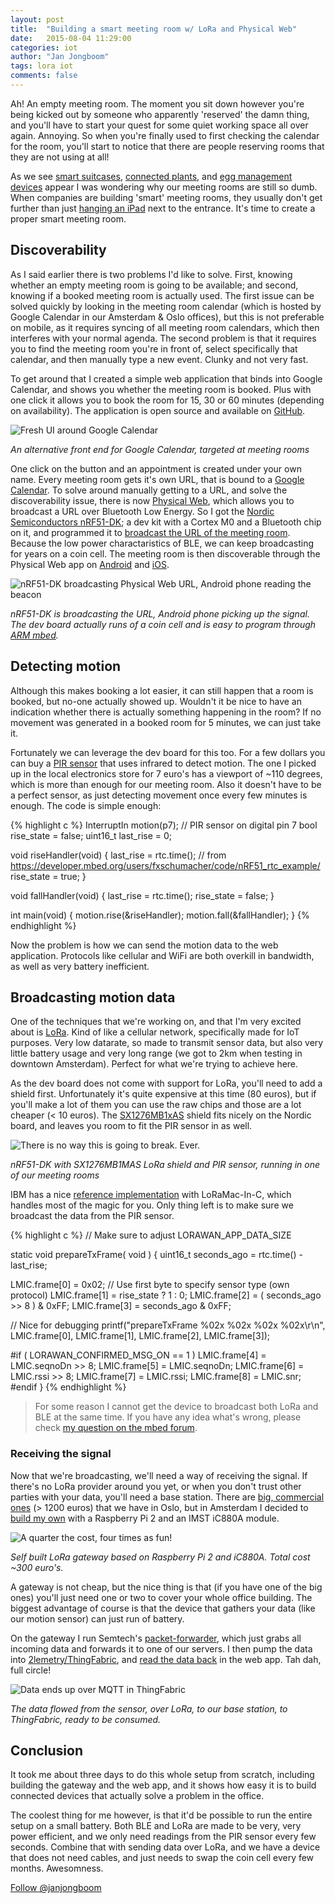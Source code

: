 ```yaml
---
layout: post
title:  "Building a smart meeting room w/ LoRa and Physical Web"
date:   2015-08-04 11:29:00
categories: iot
author: "Jan Jongboom"
tags: lora iot
comments: false
---
```


Ah! An empty meeting room. The moment you sit down however you're being kicked out by someone who apparently 'reserved' the damn thing, and you'll have to start your quest for some quiet working space all over again. Annoying. So when you're finally used to first checking the calendar for the room, you'll start to notice that there are people reserving rooms that they are not using at all!

As we see [smart suitcases](http://bluesmart.com/), [connected plants](http://www.parrot.com/usa/products/flower-power/), and [egg management devices](http://www.amazon.com/Minder-Wink-App-Enabled-Smart-Tray/dp/B00GN92KQ4) appear I was wondering why our meeting rooms are still so dumb. When companies are building 'smart' meeting rooms, they usually don't get further than just [hanging an iPad](https://robinpowered.com/) next to the entrance. It's time to create a proper smart meeting room.

<!--more-->

## Discoverability

As I said earlier there is two problems I'd like to solve. First, knowing whether an empty meeting room is going to be available; and second, knowing if a booked meeting room is actually used. The first issue can be solved quickly by looking in the meeting room calendar (which is hosted by Google Calendar in our Amsterdam & Oslo offices), but this is not preferable on mobile, as it requires syncing of all meeting room calendars, which then interferes with your normal agenda. The second problem is that it requires you to find the meeting room you're in front of, select specifically that calendar, and then manually type a new event. Clunky and not very fast.

To get around that I created a simple web application that binds into Google Calendar, and shows you whether the meeting room is booked. Plus with one click it allows you to book the room for 15, 30 or 60 minutes (depending on availability). The application is open source and available on [GitHub](http://github.com/janjongboom/meetingroom-web).

<img src="{{ site.baseurl }}/assets/meetingroom1.png" title="Fresh UI around Google Calendar">

*An alternative front end for Google Calendar, targeted at meeting rooms*

One click on the button and an appointment is created under your own name. Every meeting room gets it's own URL, that is bound to a [Google Calendar](https://github.com/janjongboom/meetingroom-web/blob/master/config/dev.json#L8). To solve around manually getting to a URL, and solve the discoverability issue, there is now [Physical Web](http://google.github.io/physical-web/), which allows you to broadcast a URL over Bluetooth Low Energy. So I got the [Nordic Semiconductors nRF51-DK](https://developer.mbed.org/platforms/Nordic-nRF51-DK/); a dev kit with a Cortex M0 and a Bluetooth chip on it, and programmed it to [broadcast the URL of the meeting room](https://developer.mbed.org/teams/Bluetooth-Low-Energy/code/BLE_PhysicalWeb/). Because the low power charactaristics of BLE, we can keep broadcasting for years on a coin cell. The meeting room is then discoverable through the Physical Web app on [Android](https://play.google.com/store/apps/details?id=physical_web.org.physicalweb&hl=en) and [iOS](https://itunes.apple.com/us/app/physical-web/id927653608?mt=8).

<img src="{{ site.baseurl }}/assets/meetingroom2.png" title="nRF51-DK broadcasting Physical Web URL, Android phone reading the beacon">

*nRF51-DK is broadcasting the URL, Android phone picking up the signal. The dev board actually runs of a coin cell and is easy to program through [ARM mbed](http://mbed.org/).*

## Detecting motion

Although this makes booking a lot easier, it can still happen that a room is booked, but no-one actually showed up. Wouldn't it be nice to have an indication whether there is actually something happening in the room? If no movement was generated in a booked room for 5 minutes, we can just take it.

Fortunately we can leverage the dev board for this too. For a few dollars you can buy a [PIR sensor](https://www.adafruit.com/products/189) that uses infrared to detect motion. The one I picked up in the local electronics store for 7 euro's has a viewport of ~110 degrees, which is more than enough for our meeting room. Also it doesn't have to be a perfect sensor, as just detecting movement once every few minutes is enough. The code is simple enough:

{% highlight c %}
InterruptIn motion(p7); // PIR sensor on digital pin 7
bool rise_state = false;
uint16_t last_rise = 0;

void riseHandler(void) {
  last_rise = rtc.time(); // from https://developer.mbed.org/users/fxschumacher/code/nRF51_rtc_example/
  rise_state = true;
}

void fallHandler(void) {
  last_rise = rtc.time();
  rise_state = false;
}

int main(void) {
  motion.rise(&riseHandler);
  motion.fall(&fallHandler);
}
{% endhighlight %}

Now the problem is how we can send the motion data to the web application. Protocols like cellular and WiFi are both overkill in bandwidth, as well as very battery inefficient.

## Broadcasting motion data

One of the techniques that we're working on, and that I'm very excited about is [LoRa](http://lora-alliance.org/). Kind of like a cellular network, specifically made for IoT purposes. Very low datarate, so made to transmit sensor data, but also very little battery usage and very long range (we got to 2km when testing in downtown Amsterdam). Perfect for what we're trying to achieve here.

As the dev board does not come with support for LoRa, you'll need to add a shield first. Unfortunately it's quite expensive at this time (80 euros), but if you'll make a lot of them you can use the raw chips and those are a lot cheaper (&lt; 10 euros). The [SX1276MB1xAS](https://developer.mbed.org/components/SX1276MB1xAS/) shield fits nicely on the Nordic board, and leaves you room to fit the PIR sensor in as well.

<img src="{{ site.baseurl }}/assets/meetingroom4.jpg" title="There is no way this is going to break. Ever.">

*nRF51-DK with SX1276MB1MAS LoRa shield and PIR sensor, running in one of our meeting rooms*

IBM has a nice [reference implementation](https://developer.mbed.org/teams/Semtech/code/LoRaWAN-lmic-app/) with LoRaMac-In-C, which handles most of the magic for you. Only thing left is to make sure we broadcast the data from the PIR sensor.

{% highlight c %}
// Make sure to adjust LORAWAN_APP_DATA_SIZE

static void prepareTxFrame( void )
{
  uint16_t seconds_ago = rtc.time() - last_rise;

  LMIC.frame[0] = 0x02; // Use first byte to specify sensor type (own protocol)
  LMIC.frame[1] = rise_state ? 1 : 0;
  LMIC.frame[2] = ( seconds_ago >> 8 ) & 0xFF;
  LMIC.frame[3] = seconds_ago & 0xFF;

  // Nice for debugging
  printf("prepareTxFrame %02x %02x %02x %02x\r\n",
      LMIC.frame[0], LMIC.frame[1], LMIC.frame[2], LMIC.frame[3]);

#if ( LORAWAN_CONFIRMED_MSG_ON == 1 )
  LMIC.frame[4] = LMIC.seqnoDn >> 8;
  LMIC.frame[5] = LMIC.seqnoDn;
  LMIC.frame[6] = LMIC.rssi >> 8;
  LMIC.frame[7] = LMIC.rssi;
  LMIC.frame[8] = LMIC.snr;
#endif
}
{% endhighlight %}

> For some reason I cannot get the device to broadcast both LoRa and BLE at the same time. If you have any idea what's wrong, please check [my question on the mbed forum](https://developer.mbed.org/questions/55586/LoRa-LMiC-Bluetooth-Low-Energy-in-one-mb/).

### Receiving the signal

Now that we're broadcasting, we'll need a way of receiving the signal. If there's no LoRa provider around you yet, or when you don't trust other parties with your data, you'll need a base station. There are [big, commercial ones](http://www.kerlink.com/en/products/lora-iot-station) (&gt; 1200 euros) that we have in Oslo, but in Amsterdam I decided to [build my own](http://openlora.com/forum/viewtopic.php?t=25) with a Raspberry Pi 2 and an IMST iC880A module.

<img src="{{ site.baseurl }}/assets/meetingroom3.jpg" title="A quarter the cost, four times as fun!">

*Self built LoRa gateway based on Raspberry Pi 2 and iC880A. Total cost ~300 euro's.*

A gateway is not cheap, but the nice thing is that (if you have one of the big ones) you'll just need one or two to cover your whole office building. The biggest advantage of course is that the device that gathers your data (like our motion sensor) can just run of battery.

On the gateway I run Semtech's [packet-forwarder](https://github.com/Lora-net/packet_forwarder), which just grabs all incoming data and forwards it to one of our servers. I then pump the data into [2lemetry/ThingFabric](http://2lemetry.com/iot-platform/), and [read the data back](https://github.com/janjongboom/meetingroom-web/blob/master/server.js#L230) in the web app. Tah dah, full circle!

<img src="{{ site.baseurl }}/assets/meetingroom5.png" title="Data ends up over MQTT in ThingFabric">

*The data flowed from the sensor, over LoRa, to our base station, to ThingFabric, ready to be consumed.*

## Conclusion

It took me about three days to do this whole setup from scratch, including building the gateway and the web app, and it shows how easy it is to build connected devices that actually solve a problem in the office.

The coolest thing for me however, is that it'd be possible to run the entire setup on a small battery. Both BLE and LoRa are made to be very, very power efficient, and we only need readings from the PIR sensor every few seconds. Combine that with sending data over LoRa, and we have a device that does not need cables, and just needs to swap the coin cell every few months. Awesomness.

<a href="https://twitter.com/janjongboom" class="twitter-follow-button" data-show-count="false" data-size="large">Follow @janjongboom</a>
<script>!function(d,s,id){var js,fjs=d.getElementsByTagName(s)[0],p=/^http:/.test(d.location)?'http':'https';if(!d.getElementById(id)){js=d.createElement(s);js.id=id;js.src=p+'://platform.twitter.com/widgets.js';fjs.parentNode.insertBefore(js,fjs);}}(document, 'script', 'twitter-wjs');</script>
